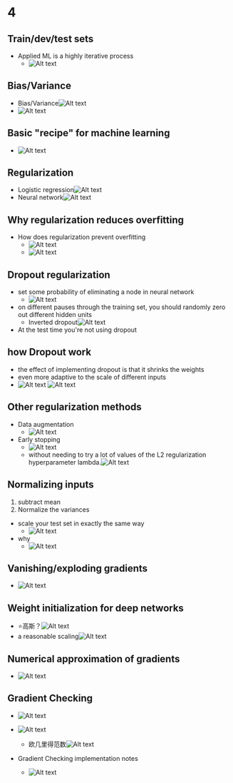 # 4

## Train/dev/test sets

- Applied ML is a highly iterative process
  - ![Alt text](images/image-84.png)

## Bias/Variance

- Bias/Variance![Alt text](images/image-87.png)
- ![Alt text](images/image-88.png)

## Basic "recipe" for machine learning

- ![Alt text](images/image-89.png)

## Regularization

- Logistic regression![Alt text](images/image-90.png)
- Neural network![Alt text](images/image-91.png)

## Why regularization reduces overfitting

- How does regularization prevent overfitting
  - ![Alt text](images/image-92.png)
  - ![Alt text](images/image-93.png)

## Dropout regularization

- set some probability of eliminating a node in neural network
  - ![Alt text](images/image-90.png)
- on different pauses through the training set, you should randomly zero out different hidden units
  - Inverted dropout![Alt text](images/image-91.png)
- At the test time you're not using dropout

## how Dropout work

- the effect of implementing dropout is that it shrinks the weights
- even more adaptive to the scale of different inputs
- ![Alt text](images/image-92.png)
  ![Alt text](images/image-93.png)

## Other regularization methods

- Data augmentation
  - ![Alt text](images/image-94.png)
- Early stopping
  - ![Alt text](images/image-95.png)
  - without needing to try a lot of values of the L2 regularization hyperparameter lambda.![Alt text](images/image-96.png)

## Normalizing inputs

1. subtract mean
2. Normalize the variances 

- scale your test set in exactly the same way
  - ![Alt text](images/image-97.png)
- why
  - ![Alt text](images/image-98.png)

## Vanishing/exploding gradients

- ![Alt text](images/image-99.png)

## Weight initialization for deep networks

- ⭐高斯？![Alt text](images/image-100.png)
- a reasonable scaling![Alt text](images/image-101.png)

## Numerical approximation of gradients

- ![Alt text](images/image-102.png)

## Gradient Checking

- ![Alt text](images/image-103.png)
- ![Alt text](images/image-105.png)
  - 欧几里得范数![Alt text](images/image-104.png)

- Gradient Checking implementation notes
  - ![Alt text](images/image-106.png)
